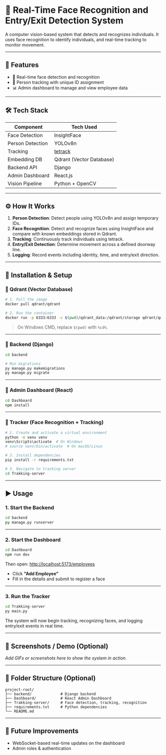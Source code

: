 
# 🎯 Real-Time Face Recognition and Entry/Exit Detection System

A computer vision-based system that detects and recognizes individuals. It uses face recognition to identify individuals, and real-time tracking to monitor movement.

---

## 🚀 Features

- 🧠 Real-time face detection and recognition
- 🧍 Person tracking with unique ID assignment
- 📊 Admin dashboard to manage and view employee data

---

## 🛠️ Tech Stack

| Component        | Tech Used                     |
|------------------|-------------------------------|
| Face Detection   | InsightFace                   |
| Person Detection | YOLOv8n                       |
| Tracking         | [tetrack](https://github.com/tracky/tetrack)                      |
| Embedding DB     | Qdrant (Vector Database)      |
| Backend API      | Django                        |
| Admin Dashboard  | React.js                      |
| Vision Pipeline  | Python + OpenCV               |

---

## ⚙️ How It Works

1. **Person Detection**: Detect people using YOLOv8n and assign temporary IDs.
2. **Face Recognition**: Detect and recognize faces using InsightFace and compare with known embeddings stored in Qdrant.
3. **Tracking**: Continuously track individuals using tetrack.
4. **Entry/Exit Detection**: Determine movement across a defined doorway line.
5. **Logging**: Record events including identity, time, and entry/exit direction.

---

## 🧪 Installation & Setup

### 🔹 Qdrant (Vector Database)
```bash
# 1. Pull the image
docker pull qdrant/qdrant

# 2. Run the container
docker run -p 6333:6333 -v $(pwd)/qdrant_data:/qdrant/storage qdrant/qdrant
```

> On Windows CMD, replace `$(pwd)` with `%cd%`.

---

### 🔹 Backend (Django)
```bash
cd backend

# Run migrations
py manage.py makemigrations
py manage.py migrate
```

---

### 🔹 Admin Dashboard (React)
```bash
cd Dashboard
npm install
```

---

### 🔹 Tracker (Face Recognition + Tracking)
```bash
# 1. Create and activate a virtual environment
python -m venv venv
venv\Scripts\activate  # On Windows
# source venv/bin/activate  # On macOS/Linux

# 2. Install dependencies
pip install -r requirements.txt

# 3. Navigate to tracking server
cd Trakking-server
```

---

## ▶️ Usage

### 1. **Start the Backend**
```bash
cd backend
py manage.py runserver
```

---

### 2. **Start the Dashboard**
```bash
cd Dashboard
npm run dev
```

Then open: [http://localhost:5173/employees](http://localhost:5173/employees)

- Click **"Add Employee"**
- Fill in the details and submit to register a face

---

### 3. **Run the Tracker**
```bash
cd Trakking-server
py main.py
```

The system will now begin tracking, recognizing faces, and logging entry/exit events in real time.

---

## 📸 Screenshots / Demo (Optional)

*Add GIFs or screenshots here to show the system in action.*

---

## 📂 Folder Structure (Optional)
```
project-root/
├── backend/             # Django backend
├── Dashboard/           # React Admin Dashboard
├── Trakking-server/     # Face detection, tracking, recognition
├── requirements.txt     # Python dependencies
└── README.md
```

---

## 🧠 Future Improvements

- WebSocket-based real-time updates on the dashboard
- Admin roles & authentication
